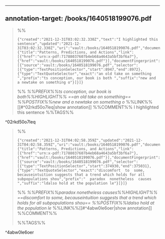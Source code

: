 
---
annotation-target: /books/1640518199076.pdf
---




>%%
>```annotation-json
>{"created":"2021-12-31T03:02:32.330Z","text":"I highlighted this sentence","updated":"2021-12-31T03:02:32.330Z","uri":"vault:/books/1640518199076.pdf","document":{"title":"Patterns, Predictions, and Actions","link":[{"href":"urn:x-pdf:71788037607b4eb68a4643a5bf3bf6a7"},{"href":"vault:/books/1640518199076.pdf"}],"documentFingerprint":"71788037607b4eb68a4643a5bf3bf6a7"},"target":[{"source":"vault:/books/1640518199076.pdf","selector":[{"type":"TextPositionSelector","start":8947,"end":8972},{"type":"TextQuoteSelector","exact":"an old take on something ","prefix":"ts conception, our book is both ","suffix":"new and a newtake on something o"}]}]}
>```
>%%
>*%%PREFIX%%ts conception, our book is both%%HIGHLIGHT%% ==an old take on something== %%POSTFIX%%new and a newtake on something o*
>%%LINK%%[[#^02rkd50o7leq|show annotation]]
>%%COMMENT%%
>I highlighted this sentence
>%%TAGS%%
>
^02rkd50o7leq


>%%
>```annotation-json
>{"created":"2021-12-31T04:02:58.359Z","updated":"2021-12-31T04:02:58.359Z","uri":"vault:/books/1640518199076.pdf","document":{"title":"Patterns, Predictions, and Actions","link":[{"href":"urn:x-pdf:71788037607b4eb68a4643a5bf3bf6a7"},{"href":"vault:/books/1640518199076.pdf"}],"documentFingerprint":"71788037607b4eb68a4643a5bf3bf6a7"},"target":[{"source":"vault:/books/1640518199076.pdf","selector":[{"type":"TextPositionSelector","start":374930,"end":375031},{"type":"TextQuoteSelector","exact":"discomfort  to  some,  becauseintuition suggests that a trend which holds for all subpopulations shou","prefix":"  paradox  nonetheless  causes  ","suffix":"ldalso hold at the population le"}]}]}
>```
>%%
>*%%PREFIX%%paradox  nonetheless  causes%%HIGHLIGHT%% ==discomfort  to  some,  becauseintuition suggests that a trend which holds for all subpopulations shou== %%POSTFIX%%ldalso hold at the population le*
>%%LINK%%[[#^4abw0le6oer|show annotation]]
>%%COMMENT%%
>
>%%TAGS%%
>
^4abw0le6oer
